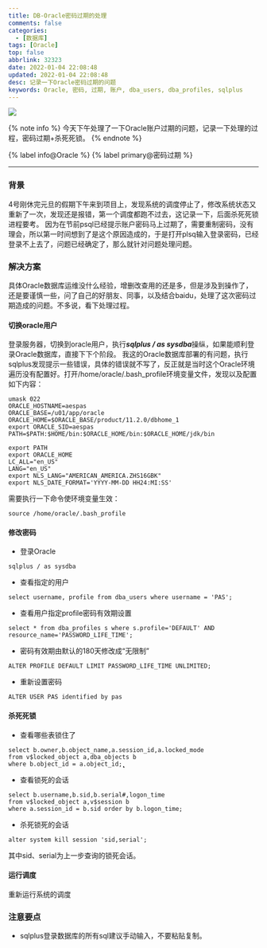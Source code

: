 ```yaml
---
title: DB-Oracle密码过期的处理
comments: false
categories:
  - [数据库]
tags: [Oracle]
top: false
abbrlink: 32323
date: 2022-01-04 22:08:48
updated: 2022-01-04 22:08:48
desc: 记录一下Oracle密码过期的问题
keywords: Oracle, 密码, 过期, 账户, dba_users, dba_profiles, sqlplus
---
```


![](/images/article_oracle.jpeg)

{% note info %}
今天下午处理了一下Oracle账户过期的问题，记录一下处理的过程，密码过期+杀死死锁。
{% endnote %}

{% label info@Oracle %} {% label primary@密码过期 %}

<!--more-->
<hr />

### 背景

4号刚休完元旦的假期下午来到项目上，发现系统的调度停止了，修改系统状态又重新了一次，发现还是报错，第一个调度都跑不过去，这记录一下，后面杀死死锁进程要考。
因为在节前psql已经提示账户密码马上过期了，需要重制密码，没有理会，所以第一时间想到了是这个原因造成的，于是打开plsq输入登录密码，已经登录不上去了，问题已经确定了，那么就针对问题处理问题。

### 解决方案

具体Oracle数据库运维没什么经验，增删改查用的还是多，但是涉及到操作了，还是要谨慎一些，问了自己的好朋友、同事，以及结合baidu，处理了这次密码过期造成的问题。不多说，看下处理过程。

#### 切换oracle用户
登录服务器，切换到oracle用户，执行***sqlplus / as sysdba***操纵，如果能顺利登录Oracle数据库，直接下下个阶段。
我这的Oracle数据库部署的有问题，执行sqlplus发现提示一些错误，具体的错误就不写了，反正就是当时这个Oracle环境遍历没有配置好。打开/home/oracle/.bash_profile环境变量文件，发现以及配置如下内容：
```
umask 022
ORACLE_HOSTNAME=aespas
ORACLE_BASE=/u01/app/oracle
ORACLE_HOME=$ORACLE_BASE/product/11.2.0/dbhome_1
export ORACLE_SID=aespas
PATH=$PATH:$HOME/bin:$ORACLE_HOME/bin:$ORACLE_HOME/jdk/bin

export PATH
export ORACLE_HOME
LC_ALL="en_US"
LANG="en_US"
export NLS_LANG="AMERICAN_AMERICA.ZHS16GBK"
export NLS_DATE_FORMAT='YYYY-MM-DD HH24:MI:SS'
```
需要执行一下命令使环境变量生效：
```
source /home/oracle/.bash_profile
```

#### 修改密码

- 登录Oracle
```
sqlplus / as sysdba
```
- 查看指定的用户
```
select username, profile from dba_users where username = 'PAS';
```
- 查看用户指定profile密码有效期设置
```
select * from dba_profiles s where s.profile='DEFAULT' AND resource_name='PASSWORD_LIFE_TIME';
```
- 密码有效期由默认的180天修改成“无限制”
```
ALTER PROFILE DEFAULT LIMIT PASSWORD_LIFE_TIME UNLIMITED;
```
- 重新设置密码
```
ALTER USER PAS identified by pas
```

#### 杀死死锁

- 查看哪些表锁住了
```
select b.owner,b.object_name,a.session_id,a.locked_mode
from v$locked_object a,dba_objects b
where b.object_id = a.object_id;̨̨̨̨̨
```
- 查看锁死的会话
```
select b.username,b.sid,b.serial#,logon_time
from v$locked_object a,v$session b
where a.session_id = b.sid order by b.logon_time;
```
- 杀死锁死的会话
```
alter system kill session 'sid,serial';
```
其中sid、serial为上一步查询的锁死会话。

#### 运行调度

重新运行系统的调度


### 注意要点

- sqlplus登录数据库的所有sql建议手动输入，不要粘贴复制。
